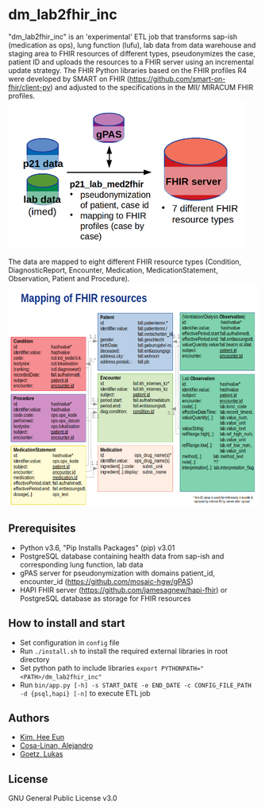 # dm_lab2fhir_inc

"dm_lab2fhir_inc" is an 'experimental' ETL job that transforms sap-ish (medication as ops), lung function (lufu), lab data from data warehouse and staging area to FHIR resources of different types, pseudonymizes the case, patient ID and uploads the resources to a FHIR server using an incremental update strategy. The FHIR Python libraries based on the FHIR profiles R4 were developed by SMART on FHIR (https://github.com/smart-on-fhir/client-py) and adjusted to the specifications in the MII/ MIRACUM FHIR profiles.
<img src="doc/workflow.png"  width="480" height="300">

The data are mapped to eight different FHIR resource types (Condition, DiagnosticReport, Encounter, Medication, MedicationStatement, Observation, Patient and Procedure).
<img src="doc/fhir_mapping.png"  width="600" height="450">

## Prerequisites

* Python v3.6, "Pip Installs Packages" (pip) v3.01
* PostgreSQL database containing health data from sap-ish and corresponding lung function, lab data
* gPAS server for pseudonymization with domains patient_id, encounter_id (https://github.com/mosaic-hgw/gPAS)
* HAPI FHIR server (https://github.com/jamesagnew/hapi-fhir) or PostgreSQL database as storage for FHIR resources

## How to install and start

* Set configuration in `config` file
* Run `./install.sh` to install the required external libraries in root directory
* Set python path to include libraries `export PYTHONPATH="<PATH>/dm_lab2fhir_inc"`
* Run `bin/app.py [-h] -s START_DATE -e END_DATE -c CONFIG_FILE_PATH -d {psql,hapi} [-n]` to execute ETL job

## Authors

* [Kim, Hee Eun](http://10.3.8.51/hee.kim)
* [Cosa-Linan, Alejandro](http://10.3.8.51/alejandro.cosa-lina)
* [Goetz, Lukas](http://10.3.8.51/Goetzlu)

## License

GNU General Public License v3.0
